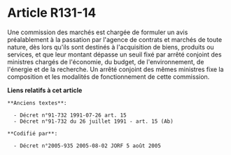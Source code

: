 # Article R131-14

Une commission des marchés est chargée de formuler un avis préalablement à la passation par l'agence de contrats et marchés
de toute nature, dès lors qu'ils sont destinés à l'acquisition de biens, produits ou services, et que leur montant dépasse un
seuil fixé par arrêté conjoint des ministres chargés de l'économie, du budget, de l'environnement, de l'énergie et de la
recherche. Un arrêté conjoint des mêmes ministres fixe la composition et les modalités de fonctionnement de cette commission.

**Liens relatifs à cet article**

	**Anciens textes**:

	  - Décret n°91-732 1991-07-26 art. 15
	  - Décret n°91-732 du 26 juillet 1991 - art. 15 (Ab)

	**Codifié par**:

	  - Décret n°2005-935 2005-08-02 JORF 5 août 2005
